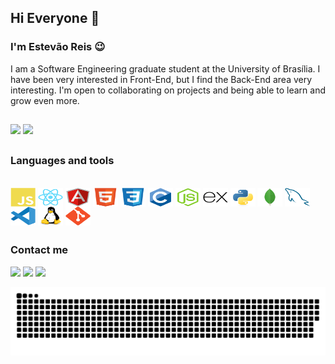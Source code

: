 <!--
**estevaoreis25/estevaoreis25** is a ✨ _special_ ✨ repository because its `README.md` (this file) appears on your GitHub profile.

Here are some ideas to get you started:

- 🔭 I’m currently working on  Probono Digital
- 🌱 I’m currently learning ...
- 👯 I’m looking to collaborate on ...
- 🤔 I’m looking for help with ...
- 💬 Ask me about ...
- 📫 How to reach me: ...
- 😄 Pronouns: ...
- ⚡ Fun fact: ...
-->

## Hi Everyone 👋

### I'm Estevão Reis 😉
I am a Software Engineering graduate student at the University of Brasília. I have been very interested in Front-End, but I find the Back-End area very interesting. I'm open to collaborating on projects and being able to learn and grow even more.


 ##

 <div align=">
  <a href="https://github.com/estevaoreis25">
  <img height="180em" src="https://github-readme-stats.vercel.app/api?username=estevaoreis25&show_icons=true&theme=dracula&include_all_commits=true&count_private=true"/>
  <img height="180em" src="https://github-readme-stats.vercel.app/api/top-langs/?username=estevaoreis25&layout=compact&langs_count=7&theme=dracula&count_private=true"/>
</div>

 ##
 
### Languages and tools
<div style="display: inline_block"><br>
  <img align="center" alt="Estevao-Js" height="30" width="40" src="https://raw.githubusercontent.com/devicons/devicon/master/icons/javascript/javascript-plain.svg">
  <img align="center" alt="Estevao-React" height="30" width="40" src="https://raw.githubusercontent.com/devicons/devicon/master/icons/react/react-original.svg">
 <img align="center" alt="Estevao-Angular" height="30" width="40" src="https://raw.githubusercontent.com/devicons/devicon/master/icons/angularjs/angularjs-original.svg">
  <img align="center" alt="Estevao-HTML" height="30" width="40" src="https://raw.githubusercontent.com/devicons/devicon/master/icons/html5/html5-original.svg">
  <img align="center" alt="Estevao-CSS" height="30" width="40" src="https://raw.githubusercontent.com/devicons/devicon/master/icons/css3/css3-original.svg">
  <img align="center" alt="Estevao-Python" height="30" width="40" src="https://raw.githubusercontent.com/devicons/devicon/master/icons/c/c-original.svg">
  <img align="center" alt="Estevao-Python" height="30" width="40" src="https://raw.githubusercontent.com/devicons/devicon/master/icons/nodejs/nodejs-original.svg">
  <img align="center" alt="Estevao-Python" height="30" width="40" src="https://raw.githubusercontent.com/devicons/devicon/master/icons/express/express-original.svg">
  <img align="center" alt="Estevao-Python" height="30" width="40" src="https://raw.githubusercontent.com/devicons/devicon/master/icons/python/python-original.svg">
  <img align="center" alt="Estevao-Python" height="30" width="40" src="https://raw.githubusercontent.com/devicons/devicon/master/icons/mongodb/mongodb-original.svg">
  <img align="center" alt="Estevao-Python" height="30" width="40" src="https://raw.githubusercontent.com/devicons/devicon/master/icons/mysql/mysql-original.svg">
  <img align="center" alt="Estevao-Python" height="30" width="40" src="https://raw.githubusercontent.com/devicons/devicon/master/icons/vscode/vscode-original.svg">
  <img align="center" alt="Estevao-Python" height="30" width="40" src="https://raw.githubusercontent.com/devicons/devicon/master/icons/linux/linux-original.svg">
  <img align="center" alt="Estevao-Python" height="30" width="40" src="https://raw.githubusercontent.com/devicons/devicon/master/icons/git/git-original.svg"> 
</div>
 
##
### Contact me
                                                                                        
<div>
  <a href="https://www.linkedin.com/in/estevaoreis/" target="_blank"><img src="https://img.shields.io/badge/-LinkedIn-%230077B5?style=for-the-badge&logo=linkedin&logoColor=white" target="_blank"></a> 
 <a href="https://t.me/estevaoreis" target="_blank"><img src=https://img.shields.io/badge/Telegram-2CA5E0?style=for-the-badge&logo=telegram&logoColor=white" target="_blank"></a> 
<a href = "mailto:estevaoreis1587@gmail.com"><img src="https://img.shields.io/badge/Gmail-D14836?style=for-the-badge&logo=gmail&logoColor=white" target="_blank"></a>

![Snake animation](https://github.com/estevaoreis25/estevaoreis25/blob/output/github-contribution-grid-snake.svg)
  
</div>
